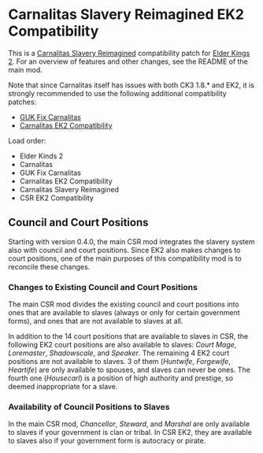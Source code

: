 # Carnalitas Slavery Reimagined EK2 Compatibility

This is a [Carnalitas Slavery Reimagined](https://www.loverslab.com/topic/204734-mod-carnalitas-slavery-reimagined/) compatibility patch for [Elder Kings 2](https://steamcommunity.com/sharedfiles/filedetails/?id=2887120253). For an overview of features and other changes, see the README of the main mod.

Note that since Carnalitas itself has issues with both CK3 1.8.* and EK2, it is strongly recommended to use the following additional compatibility patches:

* [GUK Fix Carnalitas](https://www.loverslab.com/files/file/24787-guk_fix_carnzip/)
* [Carnalitas EK2 Compatibility]()

Load order:

* Elder Kinds 2
* Carnalitas
* GUK Fix Carnalitas
* Carnalitas EK2 Compatibility
* Carnalitas Slavery Reimagined
* CSR EK2 Compatibility

## Council and Court Positions

Starting with version 0.4.0, the main CSR mod integrates the slavery system also with council and court positions. Since EK2 also makes changes to court positions, one of the main purposes of this compatibility mod is to reconcile these changes.

### Changes to Existing Council and Court Positions

The main CSR mod divides the existing council and court positions into ones that are available to slaves (always or only for certain government forms), and ones that are not available to slaves at all.

In addition to the 14 court positions that are available to slaves in CSR, the following EK2 court positions are also available to slaves: *Court Mage*, *Loremaster*, *Shadowscale*, and *Speaker*. The remaining 4 EK2 court positions are not available to slaves. 3 of them (*Huntwife*, *Forgewife*, *Heartife*) are only available to spouses, and slaves can never be ones. The fourth one (*Housecarl*) is a position of high authority and prestige, so deemed inappropriate for a slave.

### Availability of Council Positions to Slaves

In the main CSR mod, *Chancellor*, *Steward*, and *Marshal* are only available to slaves if your government is clan or tribal. In CSR EK2, they are available to slaves also if your government form is autocracy or pirate.
